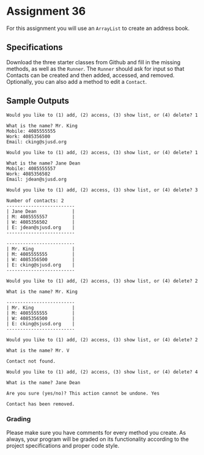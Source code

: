 # Assignment 36

For this assignment you will use an `ArrayList` to create an address book.

## Specifications

Download the three starter classes from Github and fill in the missing methods, as well as the `Runner`. The `Runner` should ask for input so that Contacts can be created and then added, accessed, and removed. Optionally, you can also add a method to edit a `Contact`.

## Sample Outputs

```
Would you like to (1) add, (2) access, (3) show list, or (4) delete? 1

What is the name? Mr. King
Mobile: 4085555555
Work: 4085356500
Email: cking@sjusd.org

Would you like to (1) add, (2) access, (3) show list, or (4) delete? 1

What is the name? Jane Dean
Mobile: 4085555557
Work: 4085356502
Email: jdean@sjusd.org

Would you like to (1) add, (2) access, (3) show list, or (4) delete? 3

Number of contacts: 2
-------------------------
| Jane Dean             |
| M: 4085555557         |
| W: 4085356502         |
| E: jdean@sjusd.org    |
-------------------------

-------------------------
| Mr. King              |
| M: 4085555555         |
| W: 4085356500         |
| E: cking@sjusd.org    |
-------------------------

Would you like to (1) add, (2) access, (3) show list, or (4) delete? 2

What is the name? Mr. King

-------------------------
| Mr. King              |
| M: 4085555555         |
| W: 4085356500         |
| E: cking@sjusd.org    |
-------------------------

Would you like to (1) add, (2) access, (3) show list, or (4) delete? 2

What is the name? Mr. V

Contact not found.

Would you like to (1) add, (2) access, (3) show list, or (4) delete? 4

What is the name? Jane Dean

Are you sure (yes/no)? This action cannot be undone. Yes

Contact has been removed.
```

### Grading

Please make sure you have comments for every method you create. As always, your program will be graded on its functionality according to the project specifications and proper code style.

